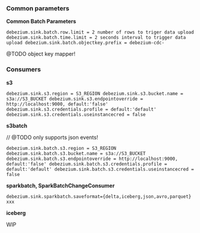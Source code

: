 ### Common parameters

**Common Batch Parameters**

``
debezium.sink.batch.row.limit = 2 number of rows to triger data upload
debezium.sink.batch.time.limit = 2 seconds interval to trigger data upload
debezium.sink.batch.objectkey.prefix = debezium-cdc-
``

@TODO object key mapper!

### Consumers


**s3**

``
debezium.sink.s3.region = S3_REGION
debezium.sink.s3.bucket.name = s3a://S3_BUCKET
debezium.sink.s3.endpointoverride = http://localhost:9000, default:'false'
debezium.sink.s3.credentials.profile = default:'default'
debezium.sink.s3.credentials.useinstancecred = false
``

**s3batch**

// @TODO only supports json events!

``
debezium.sink.batch.s3.region = S3_REGION
debezium.sink.batch.s3.bucket.name = s3a://S3_BUCKET
debezium.sink.batch.s3.endpointoverride = http://localhost:9000, default:'false'
debezium.sink.batch.s3.credentials.profile = default:'default'
debezium.sink.batch.s3.credentials.useinstancecred = false
``

**sparkbatch, SparkBatchChangeConsumer**

``
debezium.sink.sparkbatch.saveformat={delta,iceberg,json,avro,parquet}
xxx
``

**iceberg**

WIP